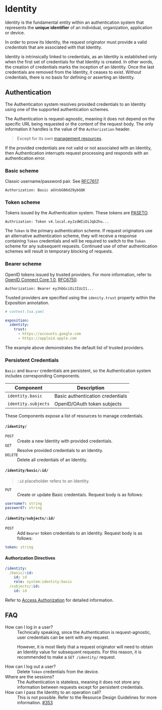 # Identity

Identity is the fundamental entity within an authentication system that represents the **unique
identifier** of an
individual, organization, application or device.

In order to prove its Identity, the request originator must provide a valid _credentials_ that are
associated with that
Identity.

Identity is intrinsically linked to credentials, as an Identity is established only when the first
set of credentials
for that Identity is created.
In other words, the creation of credentials marks the inception of an Identity.
Once the last credentials are removed from the Identity, it ceases to exist.
Without credentials, there is no basis for defining or asserting an Identity.

## Authentication

The Authenticaiton system resolves provided credentials to an Identity using one of the supported
authentication
schemes.

The Authentication is request-agnostic, meaning it does not depend on the specific URL being
requested or the content of
the request body.
The only information it handles is the value of the `Authorization` header.

> Except for its own [management resources](#persistent-credentials).

If the provided credentials are not valid or not associated with an Identity, then Authentication
interrupts request
processing and responds with an authentication error.

### Basic scheme

Classic username/password pair. See [RFC7617](https://datatracker.ietf.org/doc/html/rfc7617).

```http
Authorization: Basic aGVsbG86d29ybGQK
```

### Token scheme

Tokens issued by the Authentication system. These tokens are [PASETO](https://paseto.io).

```http
Authrization: Token v4.local.eyJzdWIiOiJqb2hu...
```

The `Token` is the primary authentication scheme.
If request originators use an alternative authentication scheme, they will receive a response
containing
`Token` credentials and will be required to switch to the `Token` scheme for any subsequent
requests.
Continued use of other authentication schemes will result in temporary blocking of requests.

### Bearer scheme

OpenID tokens issued by trusted providers.
For more information, refer
to [OpenID Connect Core 1.0](https://openid.net/specs/openid-connect-core-1_0.html),
[RFC6750](https://datatracker.ietf.org/doc/html/rfc6750).

```http
Authorization: Bearer eyJhbGciOiJIUzI1...
```

Trusted providers are specified using the `idenity.trust` property within the Exposition annotation.

```yaml
# context.toa.yaml

exposition:
  identity:
    trust:
      - https://accounts.google.com
      - https://appleid.apple.com
```

The example above demonstrates the default list of trusted providers.

### Persistent Credentials

`Basic` and `Bearer` credentials are persistent, so the Authentication system includes corresponding
Components.

| Component           | Description                      |
|---------------------|----------------------------------|
| `identity.basic`    | Basic authentication credentials |
| `identity.subjects` | OpenID/OAuth token subjects      |

These Components expose a list of resources to manage credentials.

#### `/identity/`

<dl>
<dt><code>POST</code></dt>
<dd>Create a new Identity with provided credentials.</dd>
<dt><code>GET</code></dt>
<dd>Resolve provided credentials to an Identity.</dd>
<dt><code>DELETE</code></dt>
<dd>Delete all credentials of an Identity.</dd>
</dl>

#### `/identity/basic/:id/`

> `:id` placeholder refers to an Identity.

<dl>
<dt><code>PUT</code></dt>
<dd>Create or update Basic credentials. Request body is as follows:
</dd>
</dl>

```yaml
username?: string
password?: string
```

#### `/identity/subjects/:id/`

<dl>
<dt><code>POST</code></dt>
<dd>Add <code>Bearer</code> token credentials to an Identity. Request body is as follows:<br/>
</dd>
</dl>

```yaml
token: string
```

#### Authorization Directives

```yaml
/identity:
  /basic/:id:
    id: id
    role: system:identity:basic
  /subjects/:id:
    id: id
````

Refer to [Access Authorization](access.md) for detailed information.

## FAQ

<dl>
<dt>How can I log in a user?</dt>
<dd>
Technically speaking, since the Authentication is request-agnostic, user credentials
can be sent with any request.

However, it is most likely that a request originator will need to obtain an Identity value for
subsequent requests.
For this reason, it is recommended to make a `GET /identity/` request.
</dd>
<dt>How can I log out a user?</dt>
<dd>Delete <code>Token</code> credentials from the device.</dd>
<dt>Where are the sessions?</dt>
<dd>
The Authentication is stateless, meaning it does not store any information between
requests except for persistent credentials.</dd>
<dt>How can I pass the Identity to an operation call?</dt>
<dd>
This is not possible. Refer to the Resource Design Guidelines for more information.
<a href="https://github.com/toa-io/toa/issues/353">#353</a>
</dd>
</dl>
